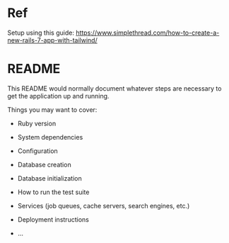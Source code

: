 # Ref

Setup using this guide: https://www.simplethread.com/how-to-create-a-new-rails-7-app-with-tailwind/

# README

This README would normally document whatever steps are necessary to get the
application up and running.

Things you may want to cover:

* Ruby version

* System dependencies

* Configuration

* Database creation

* Database initialization

* How to run the test suite

* Services (job queues, cache servers, search engines, etc.)

* Deployment instructions

* ...
